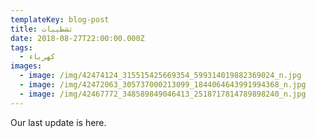 ```yaml
---
templateKey: blog-post
title: تشطيبات
date: 2018-08-27T22:00:00.000Z
tags:
  - كهرباء
images:
  - image: /img/42474124_315515425669354_599314019882369024_n.jpg
  - image: /img/42472063_305737000213099_1844064643991994368_n.jpg
  - image: /img/42467772_348589849046413_2518717814789898240_n.jpg
---
```

Our last update is here.
